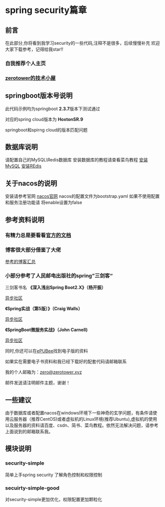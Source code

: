 # spring security篇章
## 前言
在此部分,你将看到我学习security的一些代码,注释不是很多，后续慢慢补充
欢迎大家下载参考，记得给我star!!
### 自我推荐个人主页 

### [zerotower的技术小屋](https://www.zerotower.xyz)

## springboot版本号说明

此代码示例均为springboot **2.3.7**版本下测试通过

对应的spring cloud版本为 **HoxtonSR.9**

springboot和spirng cloud的版本匹配问题

## 数据库说明
请配置自己的MySQL\Redis数据库
安装数据库的教程请查看菜鸟教程
[安装MySQL](https://www.runoob.com/mysql/mysql-install.html)
[安装REdis](https://www.runoob.com/redis/redis-install.html)

## 关于nacos的说明
安装请参考官网
[nacos官网]()
nacos的配置文件为bootstrap.yaml
如果不使用配置和服务注册功能请 将enable设置为false

## 参考资料说明
### 有精力总是要看看[官方的文档](https://docs.spring.io/spring-security/site/docs/5.4.2/reference/html5/#introduction)

### 博客很大部分借鉴了大佬

[参考的博客汇总](https://blog.csdn.net/yuanlaijike/category_9283872.html)

### 小部分参考了人民邮电出版社的spring”三剑客“
三剑客书名
**《深入浅出Spring Boot2.X》（杨开振）**

[异步社区](https://www.epubit.com/bookDetails?id=N27915)

**《Spring实战（第5版）》（Craig Walls）**

[异步社区](https://www.epubit.com/bookDetails?id=UB6cb48474abc65)

**《SpringBoot微服务实战》（John Carnell)**

[异步社区](https://www.epubit.com/bookDetails?id=N35285)

同时,你还可以在[ePUBee](http://cn.epubee.com/books/)找到电子版的资料

如果实在需要电子书资料和我已经下载好的配套代码请邮箱联系

我的个人邮箱为：zero@zerotower.xyz

邮件发送请注明邮件主题，谢谢！

## 一些建议

由于数据库或者配置nacos在windows环境下一些神奇的玄学问题，有条件请使用云服务器（推荐CentOS)或者虚拟机的Linux环境(推荐Ubuntu),虚拟机的使用以及服务器的资料请百度、csdn、简书、菜鸟教程。依然无法解决问题，请参考上面说到的邮箱联系我。

## 模块说明

### security-simple
简单上手spring security  了解角色控制和权限控制

### secuirty-simple-good

对security-simple更加优化，权限配置更加颗粒化